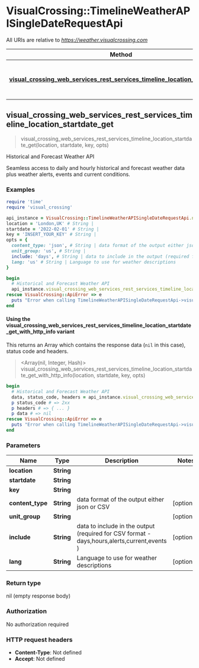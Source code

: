 # VisualCrossing::TimelineWeatherAPISingleDateRequestApi

All URIs are relative to *https://weather.visualcrossing.com*

| Method | HTTP request | Description |
| ------ | ------------ | ----------- |
| [**visual_crossing_web_services_rest_services_timeline_location_startdate_get**](TimelineWeatherAPISingleDateRequestApi.md#visual_crossing_web_services_rest_services_timeline_location_startdate_get) | **GET** /VisualCrossingWebServices/rest/services/timeline/{location}/{startdate} | Historical and Forecast Weather API |


## visual_crossing_web_services_rest_services_timeline_location_startdate_get

> visual_crossing_web_services_rest_services_timeline_location_startdate_get(location, startdate, key, opts)

Historical and Forecast Weather API

Seamless access to daily and hourly historical and forecast weather data plus weather alerts, events and current conditions.

### Examples

```ruby
require 'time'
require 'visual_crossing'

api_instance = VisualCrossing::TimelineWeatherAPISingleDateRequestApi.new
location = 'London,UK' # String | 
startdate = '2022-02-01' # String | 
key = 'INSERT_YOUR_KEY' # String | 
opts = {
  content_type: 'json', # String | data format of the output either json or CSV
  unit_group: 'us', # String | 
  include: 'days', # String | data to include in the output (required for CSV format - days,hours,alerts,current,events )
  lang: 'us' # String | Language to use for weather descriptions
}

begin
  # Historical and Forecast Weather API
  api_instance.visual_crossing_web_services_rest_services_timeline_location_startdate_get(location, startdate, key, opts)
rescue VisualCrossing::ApiError => e
  puts "Error when calling TimelineWeatherAPISingleDateRequestApi->visual_crossing_web_services_rest_services_timeline_location_startdate_get: #{e}"
end
```

#### Using the visual_crossing_web_services_rest_services_timeline_location_startdate_get_with_http_info variant

This returns an Array which contains the response data (`nil` in this case), status code and headers.

> <Array(nil, Integer, Hash)> visual_crossing_web_services_rest_services_timeline_location_startdate_get_with_http_info(location, startdate, key, opts)

```ruby
begin
  # Historical and Forecast Weather API
  data, status_code, headers = api_instance.visual_crossing_web_services_rest_services_timeline_location_startdate_get_with_http_info(location, startdate, key, opts)
  p status_code # => 2xx
  p headers # => { ... }
  p data # => nil
rescue VisualCrossing::ApiError => e
  puts "Error when calling TimelineWeatherAPISingleDateRequestApi->visual_crossing_web_services_rest_services_timeline_location_startdate_get_with_http_info: #{e}"
end
```

### Parameters

| Name | Type | Description | Notes |
| ---- | ---- | ----------- | ----- |
| **location** | **String** |  |  |
| **startdate** | **String** |  |  |
| **key** | **String** |  |  |
| **content_type** | **String** | data format of the output either json or CSV | [optional] |
| **unit_group** | **String** |  | [optional] |
| **include** | **String** | data to include in the output (required for CSV format - days,hours,alerts,current,events ) | [optional] |
| **lang** | **String** | Language to use for weather descriptions | [optional] |

### Return type

nil (empty response body)

### Authorization

No authorization required

### HTTP request headers

- **Content-Type**: Not defined
- **Accept**: Not defined

